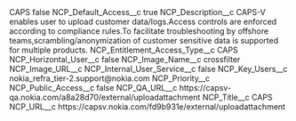 <?xml version="1.0" encoding="UTF-8"?>
<CustomMetadata xmlns="http://soap.sforce.com/2006/04/metadata" xmlns:xsi="http://www.w3.org/2001/XMLSchema-instance" xmlns:xsd="http://www.w3.org/2001/XMLSchema">
    <label>CAPS</label>
    <protected>false</protected>
    <values>
        <field>NCP_Default_Access__c</field>
        <value xsi:type="xsd:boolean">true</value>
    </values>
    <values>
        <field>NCP_Description__c</field>
        <value xsi:type="xsd:string">CAPS-V enables user to upload customer data/logs.Access controls are enforced according to compliance rules.To facilitate troubleshooting by offshore teams,scrambling/anonymization of customer sensitive data is supported for multiple products.</value>
    </values>
    <values>
        <field>NCP_Entitlement_Access_Type__c</field>
        <value xsi:type="xsd:string">CAPS</value>
    </values>
    <values>
        <field>NCP_Horizontal_User__c</field>
        <value xsi:type="xsd:boolean">false</value>
    </values>
    <values>
        <field>NCP_Image_Name__c</field>
        <value xsi:type="xsd:string">crossfilter</value>
    </values>
    <values>
        <field>NCP_Image_URL__c</field>
        <value xsi:nil="true"/>
    </values>
    <values>
        <field>NCP_Internal_User_Service__c</field>
        <value xsi:type="xsd:boolean">false</value>
    </values>
    <values>
        <field>NCP_Key_Users__c</field>
        <value xsi:type="xsd:string">nokia_refra_tier-2.support@nokia.com</value>
    </values>
    <values>
        <field>NCP_Priority__c</field>
        <value xsi:nil="true"/>
    </values>
    <values>
        <field>NCP_Public_Access__c</field>
        <value xsi:type="xsd:boolean">false</value>
    </values>
    <values>
        <field>NCP_QA_URL__c</field>
        <value xsi:type="xsd:string">https://capsv-qa.nokia.com/a8a28d70/external/uploadattachment</value>
    </values>
    <values>
        <field>NCP_Title__c</field>
        <value xsi:type="xsd:string">CAPS</value>
    </values>
    <values>
        <field>NCP_URL__c</field>
        <value xsi:type="xsd:string">https://capsv.nokia.com/fd9b931e/external/uploadattachment</value>
    </values>
</CustomMetadata>
